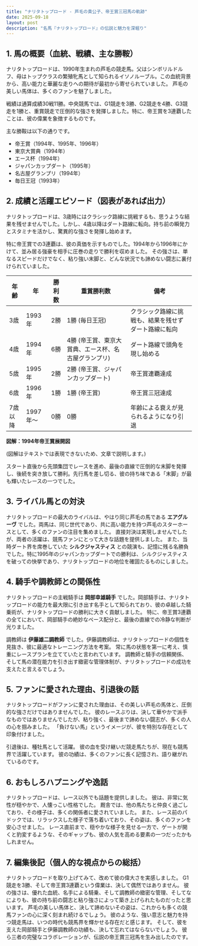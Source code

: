 ```yaml
---
title: "ナリタトップロード - 芦毛の貴公子、帝王賞三冠馬の軌跡"
date: 2025-09-18
layout: post
description: "名馬『ナリタトップロード』の伝説と魅力を深堀り"
---
```


## 1. 馬の概要（血統、戦績、主な勝鞍）

ナリタトップロードは、1990年生まれの芦毛の競走馬。父はシンボリルドルフ、母はトップクラスの繁殖牝馬として知られるイソノルーブル。この血統背景から、高い能力と華麗な走りへの期待が最初から寄せられていました。  芦毛の美しい馬体は、多くのファンを魅了しました。

戦績は通算成績30戦11勝。中央競馬では、G1競走を3勝、G2競走を4勝、G3競走を1勝と、重賞競走で圧倒的な強さを発揮しました。特に、帝王賞を3連覇したことは、彼の偉業を象徴するものです。

主な勝鞍は以下の通りです。

* 帝王賞（1994年、1995年、1996年）
* 東京大賞典（1994年）
* エース杯（1994年）
* ジャパンカップダート（1995年）
* 名古屋グランプリ（1994年）
* 毎日王冠（1993年）


## 2. 成績と活躍エピソード（図表があれば出力）

ナリタトップロードは、3歳時にはクラシック路線に挑戦するも、思うような結果を残せませんでした。しかし、4歳以降はダート路線に転向。持ち前の瞬発力とスタミナを活かし、驚異的な強さを発揮し始めます。

特に帝王賞での3連覇は、彼の真価を示すものでした。1994年から1996年にかけて、並み居る強豪を相手に圧巻の走りで勝利を収めました。  その強さは、単なるスピードだけでなく、粘り強い末脚と、どんな状況でも諦めない闘志に裏付けられていました。

| 年齢 | 年 | 勝利数 | 重賞勝利数 | 備考 |
|---|---|---|---|---|
| 3歳 | 1993年 | 2勝 | 1勝 (毎日王冠) | クラシック路線に挑戦も、結果を残せずダート路線に転向 |
| 4歳 | 1994年 | 6勝 | 4勝 (帝王賞、東京大賞典、エース杯、名古屋グランプリ) | ダート路線で頭角を現し始める |
| 5歳 | 1995年 | 2勝 | 2勝 (帝王賞、ジャパンカップダート) | 帝王賞連覇達成 |
| 6歳 | 1996年 | 1勝 | 1勝 (帝王賞) | 帝王賞三冠達成 |
| 7歳以降 | 1997年～ | 0勝 | 0勝 |  年齢による衰えが見られるようになり引退 |


**図解：1994年帝王賞展開図**

(図解はテキストでは表現できないため、文章で説明します。)

スタート直後から先頭集団でレースを進め、最後の直線で圧倒的な末脚を発揮し、後続を突き放して勝利。先行馬を差し切る、彼の持ち味である「末脚」が最も輝いたレースの一つでした。


## 3. ライバル馬との対決

ナリタトップロードの最大のライバルは、やはり同じ芦毛の馬である **エアグルーヴ** でした。両馬は、同じ世代であり、共に高い能力を持つ芦毛のスターホースとして、多くのファンの注目を集めました。  直接対決は実現しませんでしたが、両者の活躍は、競馬ファンにとって大きな話題を提供しました。  また、当時ダート界を席巻していた **シルクジャスティス** との競演も、記憶に残る名勝負でした。特に1995年のジャパンカップダートでの勝利は、シルクジャスティスを破っての快挙であり、ナリタトップロードの地位を確固たるものにしました。


## 4. 騎手や調教師との関係性

ナリタトップロードの主戦騎手は **岡部幸雄騎手** でした。岡部騎手は、ナリタトップロードの能力を最大限に引き出す名手として知られており、彼の卓越した騎乗術が、ナリタトップロードの勝利に大きく貢献しました。  特に、帝王賞3連覇の全てにおいて、岡部騎手の絶妙なペース配分と、最後の直線での冷静な判断が光りました。

調教師は **伊藤雄二調教師** でした。伊藤調教師は、ナリタトップロードの個性を見抜き、彼に最適なトレーニング方法を考案。  常に馬の状態を第一に考え、慎重にレースプランを立てていたと言われています。  調教師と騎手の信頼関係、そして馬の潜在能力を引き出す緻密な管理体制が、ナリタトップロードの成功を支えたと言えるでしょう。


## 5. ファンに愛された理由、引退後の話

ナリタトップロードがファンに愛された理由は、その美しい芦毛の馬体と、圧倒的な強さだけではありませんでした。  彼のレースぶりは、決して華やかで派手なものではありませんでしたが、粘り強く、最後まで諦めない闘志が、多くの人の心を掴みました。  「負けない馬」というイメージが、彼を特別な存在として印象付けました。

引退後は、種牡馬として活躍。  彼の血を受け継いだ競走馬たちが、現在も競馬界で活躍しています。  彼の功績は、多くのファンに長く記憶され、語り継がれているのです。


## 6. おもしろハプニングや逸話

ナリタトップロードは、レース以外でも話題を提供しました。  彼は、非常に気性が穏やかで、人懐っこい性格でした。  厩舎では、他の馬たちと仲良く過ごしており、その様子は、多くの関係者に愛されていました。  また、レース前のパドックでは、リラックスした様子で落ち着いており、その姿は、多くのファンを安心させました。  レース直前まで、穏やかな様子を見せる一方で、ゲートが開くと豹変するような、そのギャップも、彼の人気を高める要素の一つだったかもしれません。


## 7. 編集後記（個人的な視点からの総括）

ナリタトップロードを取り上げてみて、改めて彼の偉大さを実感しました。  G1競走を3勝、そして帝王賞3連覇という偉業は、決して偶然ではありません。  彼の強さは、優れた血統、名手による騎乗、そして調教師の緻密な管理、そしてなによりも、彼の持ち前の闘志と粘り強さによって築き上げられたものだったと思います。  芦毛の美しい馬体と、決して諦めないその姿は、これからも多くの競馬ファンの心に深く刻まれ続けるでしょう。  彼のような、強い意志と魅力を持つ競走馬は、いつの時代も競馬界を輝かせる存在だと感じます。  そして、彼を支えた岡部騎手と伊藤調教師の功績も、決して忘れてはならないでしょう。  彼ら三者の完璧なコラボレーションが、伝説の帝王賞三冠馬を生み出したのです。
